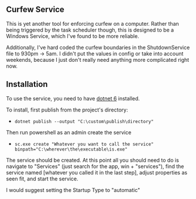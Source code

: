 ## Curfew Service
This is yet another tool for enforcing curfew on a computer. Rather than being triggered by the task scheduler though, this is designed to be a Windows Service, which I've found to be more reliable.

Additionally, I've hard coded the curfew boundaries in the ShutdownService file to 930pm -> 5am. I didn't put the values in config or take into account weekends, because I just don't really need anything more complicated right now.

## Installation
To use the service, you need to have [dotnet 6](https://dotnet.microsoft.com/en-us/download/dotnet/6.0) installed.

To install, first publish from the project's directory:
- ```dotnet publish --output "C:\custom\publish\directory"```  
  
Then run powershell as an admin create the service
- ```sc.exe create "Whatever you want to call the service" binpath="C:\wherever\the\executable\is.exe"```

The service should be created. At this point all you should need to do is navigate to "Services" (just search for the app, win + "services"), find the service named [whatever you called it in the last step], adjust properties as seen fit, and start the service.

I would suggest setting the Startup Type to "automatic"
